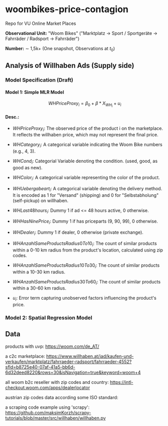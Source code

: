 # woombikes-price-contagion
Repo for VU Online Market Places

**Observational Unit:** "Woom Bikes" ("Marktplatz -> Sport / Sportgeräte -> Fahrräder / Radsport -> Fahrräder")

**Number:** $\sim$ 1,5k+ (One snapshot, Observations at $t_0$)

## Analysis of Willhaben Ads (Supply side) 

### Model Specification (Draft)

#### Model 1: Simple MLR Model 

$$
WHPriceProxy_i = \beta_0 + \beta * X_{WH_i} + u_i
$$

#### Desc.:
- $WHPriceProxy_i$: The observed price of the product i on the marketplace. It reflects the willhaben price, which may not represent the final price.

- $WHCategory_i$: A categorical variable indicating the Woom Bike numbers (e.g., 4, 3).
- $WHCond_i$: Categorial Variable denoting the condition. (used, good, as good as new).
- $WHColor_i$: A categorical variable representing the color of the product.
- $WHUebergabeart_i$: A categorical variable denoting the delivery method. It is encoded as 1 for "Versand" (shipping) and 0 for "Selbstabholung" (self-pickup) on willhaben.
- $WHLast48hours_i$: Dummy 1 if ad <= 48 hours active, 0 otherwise.
- $WHHasNinePrice_i$: Dummy 1 if has priceparts (9, 90, 99), 0 otherwise.
- $WHDealer_i$: Dummy 1 if dealer, 0 otherwise (private exchange).
- $WHAnzahlSameProductsRadius0To10_i$: The count of similar products within a 0-10 km radius from the product's location, calculated using zip codes.
- $WHAnzahlSameProductsRadius10To30_i$: The count of similar products within a 10-30 km radius.
- $WHAnzahlSameProductsRadius30To60_i$: The count of similar products within a 30-60 km radius.
- $u_i$: Error term capturing unobserved factors influencing the product's price.

### Model 2: Spatial Regression Model



## Data

products with uvp: https://woom.com/de_AT/

a c2c marketplace: https://www.willhaben.at/iad/kaufen-und-verkaufen/marktplatz/fahrraeder-radsport/fahrraeder-4552?sfId=b8725e40-07af-41a5-bb6d-6d32deed8220&rows=30&isNavigation=true&keyword=woom+4

all woom b2c reseller with zip codes and country: https://intl-checkout.woom.com/apps/dealerlocator

austrian zip codes data according some ISO standard:  

a scraping code example using 'scrapy': https://github.com/maksimKorzh/scrapy-tutorials/blob/master/src/willhaben/willhaben.py



